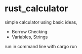 # rust_calculator
simple calculator using basic ideas,
- Borrow Checking
- Variables, Strings

run in command line with
cargo run
